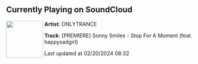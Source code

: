 ## Currently Playing on SoundCloud

[<img align="left" width="100" src="https://i1.sndcdn.com/artworks-iEtvnYqchtxHUrki-gGVPLg-t500x500.jpg">](https://soundcloud.com/onlytr4nce/stop-for-a-moment)

**Artist**: ONLYTRANCE 

**Track**: [PREMIERE] Sonny Smiles - Stop For A Moment (feat. happysadgirl)

Last updated at 02/20/2024 08:32
